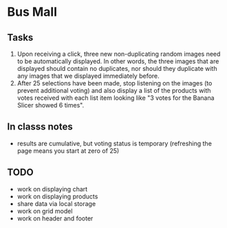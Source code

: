# Bus Mall

## Tasks

1. Upon receiving a click, three new non-duplicating random images need to be automatically displayed. In other words, the three images that are displayed should contain no duplicates, nor should they duplicate with any images that we displayed immediately before.
2. After 25 selections have been made, stop listening on the images (to prevent additional voting) and also display a list of the products with votes received with each list item looking like "3 votes for the Banana Slicer showed 6 times".

## In classs notes

* results are cumulative, but voting status is temporary (refreshing the page means you start at zero of 25)

## TODO

* work on displaying chart
* work on displaying products
* share data via local storage
* work on grid model
* work on header and footer